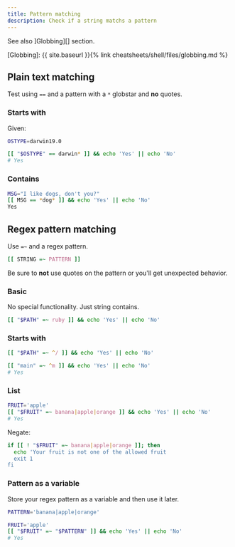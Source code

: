 ```yaml
---
title: Pattern matching
description: Check if a string matchs a pattern
---
```


See also ]Globbing][] section.

[Globbing]: {{ site.baseurl }}{% link cheatsheets/shell/files/globbing.md %}


## Plain text matching

Test using `==` and a pattern with a `*` globstar and **no** quotes.

### Starts with

Given:

```sh
OSTYPE=darwin19.0
```

```sh
[[ "$OSTYPE" == darwin* ]] && echo 'Yes' || echo 'No'
# Yes
```

### Contains

```sh
MSG="I like dogs, don't you?" 
[[ MSG == *dog* ]] && echo 'Yes' || echo 'No'
Yes
```


## Regex pattern matching

Use `=~` and a regex pattern.

```sh
[[ STRING =~ PATTERN ]]	
```

Be sure to **not** use quotes on the pattern or you'll get unexpected behavior.

### Basic

No special functionality. Just string contains.

```sh
[[ "$PATH" =~ ruby ]] && echo 'Yes' || echo 'No'
```

### Starts with

```sh
[[ "$PATH" =~ ^/ ]] && echo 'Yes' || echo 'No'
```

```sh
[[ "main" =~ ^m ]] && echo 'Yes' || echo 'No'
# Yes
```

### List

```sh
FRUIT='apple'
[[ "$FRUIT" =~ banana|apple|orange ]] && echo 'Yes' || echo 'No'
# Yes
```

Negate:

```sh
if [[ ! "$FRUIT" =~ banana|apple|orange ]]; then
  echo 'Your fruit is not one of the allowed fruit
  exit 1
fi
```

### Pattern as a variable

Store your regex pattern as a variable and then use it later.

```sh
PATTERN='banana|apple|orange'

FRUIT='apple'
[[ "$FRUIT" =~ "$PATTERN" ]] && echo 'Yes' || echo 'No'
# Yes
```
